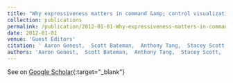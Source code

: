 ```yaml
---
title: "Why expressiveness matters in command &amp; control visualizations"
collection: publications
permalink: /publication/2012-01-01-Why-expressiveness-matters-in-command-control-visualizations
date: 2012-01-01
venue: 'Guest Editors'
citation: ' Aaron Genest,  Scott Bateman,  Anthony Tang,  Stacey Scott,  Carl Gutwin, &quot;Why expressiveness matters in command &amp;amp; control visualizations.&quot; Guest Editors, 2012.'
authors: 'Aaron Genest,  Scott Bateman,  Anthony Tang,  Stacey Scott,  Carl Gutwin'
---
```

See on [Google Scholar](https://scholar.google.com/scholar?q=Why+expressiveness+matters+in+command+&amp;+control+visualizations){:target="_blank"}